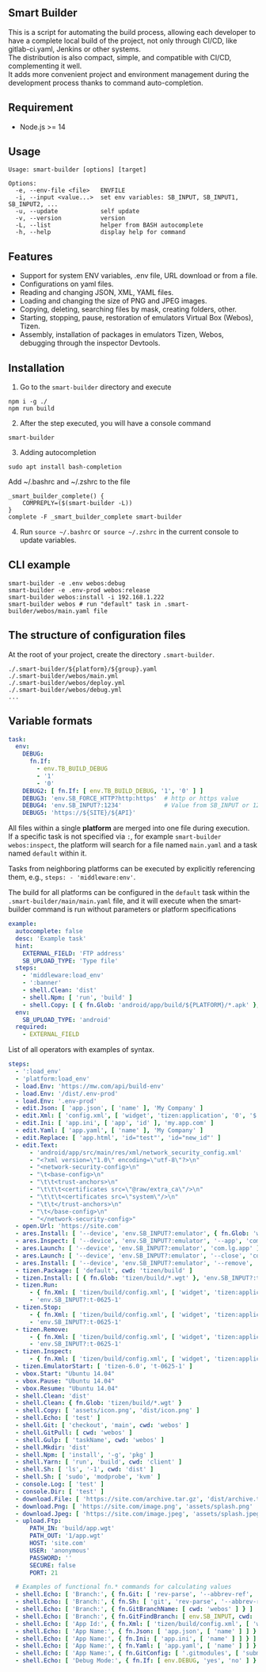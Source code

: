 ## Smart Builder

This is a script for automating the build process, allowing each developer to have a complete local build of the 
project, not only through CI/CD, like gitlab-ci.yaml, Jenkins or other systems.  
The distribution is also compact, simple, and compatible with CI/CD, complementing it well.  
It adds more convenient project and environment management during the development process thanks to command auto-completion.  

## Requirement
 - Node.js >= 14

## Usage

```text
Usage: smart-builder [options] [target]

Options:
  -e, --env-file <file>   ENVFILE
  -i, --input <value...>  set env variables: SB_INPUT, SB_INPUT1, SB_INPUT2, ...
  -u, --update            self update
  -v, --version           version
  -L, --list              helper from BASH autocomplete
  -h, --help              display help for command
```

## Features

- Support for system ENV variables, .env file, URL download or from a file.
- Configurations on yaml files.
- Reading and changing JSON, XML, YAML files.
- Loading and changing the size of PNG and JPEG images.
- Copying, deleting, searching files by mask, creating folders, other.
- Starting, stopping, pause, restoration of emulators Virtual Box (Webos), Tizen.
- Assembly, installation of packages in emulators Tizen, Webos, debugging through the inspector Devtools.

## Installation

1) Go to the `smart-builder` directory and execute

```shell
npm i -g ./
npm run build
```

2) After the step executed, you will have a console command

```shell
smart-builder
```

3) Adding autocompletion

```shell
sudo apt install bash-completion
```

Add ~/.bashrc and ~/.zshrc to the file

```shell
_smart_builder_complete() {
    COMPREPLY=($(smart-builder -L))
}
complete -F _smart_builder_complete smart-builder
```

4) Run `source ~/.bashrc` or` source ~/.zshrc` in the current console to update variables.

## CLI example

```shell
smart-builder -e .env webos:debug
smart-builder -e .env-prod webos:release
smart-builder webos:install -i 192.168.1.222
smart-builder webos # run "default" task in .smart-builder/webos/main.yaml file
```

## The structure of configuration files

At the root of your project, create the directory `.smart-builder`.

```shell
./.smart-builder/${platform}/${group}.yaml
./.smart-builder/webos/main.yml
./.smart-builder/webos/deploy.yml
./.smart-builder/webos/debug.yml
...
```

## Variable formats

```yaml
task:
  env:
    DEBUG:
      fn.If:
        - env.TB_BUILD_DEBUG
        - '1'
        - '0'
    DEBUG2: [ fn.If: [ env.TB_BUILD_DEBUG, '1', '0' ] ]
    DEBUG3: 'env.SB_FORCE_HTTP?http:https'  # http or https value
    DEBUG4: 'env.SB_INPUT?:1234'            # Value from SB_INPUT or 1234
    DEBUG5: 'https://${SITE}/${API}'
```

All files within a single **platform** are merged into one file during execution.  
If a specific task is not specified via `:`, for example `smart-builder webos:inspect`, the platform will search 
for a file named `main.yaml` and a task named `default` within it.  

Tasks from neighboring platforms can be executed by explicitly referencing them, e.g., `steps: - 'middleware:env'`.

The build for all platforms can be configured in the `default` task within the `.smart-builder/main/main.yaml` file, 
and it will execute when the smart-builder command is run without parameters or platform specifications

```yaml
example:
  autocomplete: false
  desc: 'Example task'
  hint:
    EXTERNAL_FIELD: 'FTP address'
    SB_UPLOAD_TYPE: 'Type file'
  steps:
    - 'middleware:load_env'
    - ':banner'
    - shell.Clean: 'dist'
    - shell.Npm: [ 'run', 'build' ]
    - shell.Copy: [ { fn.Glob: 'android/app/build/${PLATFORM}/*.apk' }, 'dist/app.apk' ]
  env:
    SB_UPLOAD_TYPE: 'android'
  required:
    - EXTERNAL_FIELD
```

List of all operators with examples of syntax.

```yaml
steps:
  - ':load_env'
  - 'platform:load_env'
  - load.Env: 'https://mw.com/api/build-env'
  - load.Env: '/dist/.env-prod'
  - load.Env: '.env-prod'
  - edit.Json: [ 'app.json', [ 'name' ], 'My Company' ]
  - edit.Xml: [ 'config.xml', [ 'widget', 'tizen:application', '0', '$', 'id' ], 'my.app.com' ]
  - edit.Ini: [ 'app.ini', [ 'app', 'id' ], 'my.app.com' ]
  - edit.Yaml: [ 'app.yaml', [ 'name' ], 'My Company' ]
  - edit.Replace: [ 'app.html', 'id="test"', 'id="new_id"' ]
  - edit.Text:
      - 'android/app/src/main/res/xml/network_security_config.xml'
      - "<?xml version=\"1.0\" encoding=\"utf-8\"?>\n"
      - "<network-security-config>\n"
      - "\t<base-config>\n"
      - "\t\t<trust-anchors>\n"
      - "\t\t\t<certificates src=\"@raw/extra_ca\"/>\n"
      - "\t\t\t<certificates src=\"system\"/>\n"
      - "\t\t</trust-anchors>\n"
      - "\t</base-config>\n"
      - "</network-security-config>"
  - open.Url: 'https://site.com'
  - ares.Install: [ '--device', 'env.SB_INPUT?:emulator', { fn.Glob: 'webos/build/*.ipk' } ] # install
  - ares.Inspect: [ '--device', 'env.SB_INPUT?:emulator', '--app', 'com.lg.app' ]            # debug
  - ares.Launch: [ '--device', 'env.SB_INPUT?:emulator', 'com.lg.app' ]                      # open
  - ares.Launch: [ '--device', 'env.SB_INPUT?:emulator', '--close', 'com.lg.app' ]           # close
  - ares.Install: [ '--device', 'env.SB_INPUT?:emulator', '--remove', 'com.lg.app' ]         # remove
  - tizen.Package: [ 'default', cwd: 'tizen/build' ]
  - tizen.Install: [ { fn.Glob: 'tizen/build/*.wgt' }, 'env.SB_INPUT?:t-0625-1', cwd: 'tizen/build' ]
  - tizen.Run:
      - { fn.Xml: [ 'tizen/build/config.xml', [ 'widget', 'tizen:application', '0', '$', 'id' ] ] }
      - 'env.SB_INPUT?:t-0625-1'
  - tizen.Stop:
      - { fn.Xml: [ 'tizen/build/config.xml', [ 'widget', 'tizen:application', '0', '$', 'id' ] ] }
      - 'env.SB_INPUT?:t-0625-1'
  - tizen.Remove:
      - { fn.Xml: [ 'tizen/build/config.xml', [ 'widget', 'tizen:application', '0', '$', 'id' ] ] }
      - 'env.SB_INPUT?:t-0625-1'
  - tizen.Inspect:
      - { fn.Xml: [ 'tizen/build/config.xml', [ 'widget', 'tizen:application', '0', '$', 'id' ] ] }
  - tizen.EmulatorStart: [ 'tizen-6.0', 't-0625-1' ]
  - vbox.Start: "Ubuntu 14.04"
  - vbox.Pause: "Ubuntu 14.04"
  - vbox.Resume: "Ubuntu 14.04"
  - shell.Clean: 'dist'
  - shell.Clean: { fn.Glob: 'tizen/build/*.wgt' }
  - shell.Copy: [ 'assets/icon.png', 'dist/icon.png' ]
  - shell.Echo: [ 'test' ]
  - shell.Git: [ 'checkout', 'main', cwd: 'webos' ]
  - shell.GitPull: [ cwd: 'webos' ]
  - shell.Gulp: [ 'taskName', cwd: 'webos' ]
  - shell.Mkdir: 'dist'
  - shell.Npm: [ 'install', '-g', 'pkg' ]
  - shell.Yarn: [ 'run', 'build', cwd: 'client' ]
  - shell.Sh: [ 'ls', '-1', cwd: 'dist' ]
  - shell.Sh: [ 'sudo', 'modprobe', 'kvm' ]
  - console.Log: [ 'test' ]
  - console.Dir: [ 'test' ]
  - download.File: [ 'https://site.com/archive.tar.gz', 'dist/archive.tar.gz' ]
  - download.Png: [ 'https://site.com/image.png', 'assets/splash.png' 'inside', '100' ] # 'contain', 'cover', 'fill', 'inside', 'outside'
  - download.Jpeg: [ 'https://site.com/image.jpeg', 'assets/splash.jpeg', 'inside', '200', '100' ]
  - upload.Ftp:
      PATH_IN: 'build/app.wgt'
      PATH_OUT: '1/app.wgt'
      HOST: 'site.com'
      USER: 'anonymous'
      PASSWORD: ''
      SECURE: false
      PORT: 21

  # Examples of functional fn.* commands for calculating values 
  - shell.Echo: [ 'Branch:', { fn.Git: [ 'rev-parse', '--abbrev-ref', 'HEAD', cwd: 'webos' ] } ]
  - shell.Echo: [ 'Branch:', { fn.Sh: [ 'git', 'rev-parse', '--abbrev-ref', 'HEAD', cwd: 'webos' ] } ]
  - shell.Echo: [ 'Branch:', { fn.GitBranchName: [ cwd: 'webos' ] } ]
  - shell.Echo: [ 'Branch:', { fn.GitFindBranch: [ env.SB_INPUT, cwd: 'webos' ] } ]
  - shell.Echo: [ 'App Id:', { fn.Xml: [ 'tizen/build/config.xml', [ 'widget', 'tizen:application', '0', '$', 'id' ] ] } ]
  - shell.Echo: [ 'App Name:', { fn.Json: [ 'app.json', [ 'name' ] ] } ]
  - shell.Echo: [ 'App Name:', { fn.Ini: [ 'app.ini', [ 'name' ] ] } ]
  - shell.Echo: [ 'App Name:', { fn.Yaml: [ 'app.yaml', [ 'name' ] ] } ]
  - shell.Echo: [ 'App Name:', { fn.GitConfig: [ '.gitmodules', [ 'submodule "jscore"', 'branch' ] ] } ]
  - shell.Echo: [ 'Debug Mode:', { fn.If: [ env.DEBUG, 'yes', 'no' ] } ]
```